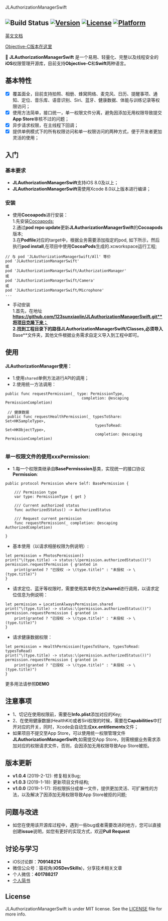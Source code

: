 JLAuthorizationManagerSwift

![Build Status](https://img.shields.io/badge/build-passing-brightgreen.svg)
[![Version](https://img.shields.io/cocoapods/v/JLAuthorizationManagerSwift.svg?style=flat)](https://cocoapods.org/pods/JLAuthorizationManagerSwift) 
[![License](https://img.shields.io/cocoapods/l/JLAuthorizationManagerSwift.svg?style=flat)](https://cocoapods.org/pods/JLAuthorizationManagerSwift) 
[![Platform](https://img.shields.io/cocoapods/p/JLAuthorizationManagerSwift.svg?style=flat)](https://cocoapods.org/pods/JLAuthorizationManagerSwift)
---

[英文文档](https://github.com/123sunxiaolin/JLAuthorizationManager-Swift)

[Objective-C版本在这里](https://github.com/123sunxiaolin/JLAuthorizationManager)

🔑 **JLAuthorizationManagerSwift** 是一个易用、轻量化、完整以及线程安全的**iOS**权限管理开源库，目前支持**Objective-C**和**Swift**两种语言。

## 基本特性

- [x] 覆盖面全，目前支持拍照、相册、蜂窝网络、麦克风、日历、提醒事项、通知、定位、音乐库、语音识别、Siri、蓝牙、健康数据、体能与训练记录等权限访问；
- [x] 使用方法简单，接口统一，单一权限文件分离，避免因添加无用权限导致提交**App Store**审核不过的问题；
- [x] 异步请求权限，在主线程下回调；
- [x] 提供单例模式下的所有权限访问和单一权限访问的两种方式，便于开发者更加灵活的使用；

入门
------------
### 基本要求
- **JLAuthorizationManagerSwift**支持iOS 8.0及以上；
- **JLAuthorizationManagerSwift**需使用Xcode 8.0以上版本进行编译；

### 安装
- 使用**Cocoapods**进行安装：
<br>1.先安装[Cocoapods](https://guides.cocoapods.org/using/getting-started.html);
<br>2.通过**pod repo update**更新**JLAuthorizationManagerSwift**的**Cocoapods**版本;
<br>3.在**Podfile**对应的target中，根据业务需要添加指定的pod, 如下所示，然后执行**pod install**,在项目中使用**CocoaPods**生成的.xcworkspace运行工程;

```
// 与 pod 'JLAuthorizationManagerSwift/All' 等价
pod 'JLAuthorizationManagerSwift' 
或
pod 'JLAuthorizationManagerSwift/AuthorizationManager'
或
pod 'JLAuthorizationManagerSwift/Camera'
或
pod 'JLAuthorizationManagerSwift/Microphone'
...

```
- 手动安装
<br>1.首先，在地址**https://github.com/123sunxiaolin/JLAuthorizationManagerSwift.git**将项目克隆下来；
<br>2.找到工程目录下的路径JLAuthorizationManagerSwift/Classes,必须导入**Base**文件夹，其他文件根据业务需求自定义导入到工程中即可。

使用
------------
#### **JLAuthorizationManager**使用：
- 1.使用`shared`单例方法进行API的调用；
- 2.使用统一方法调用：

```
public func requestPermission(_ type: PermissionType,
                                  completion: @escaping PermissionCompletion)
                                 
 // 健康数据
 public func requestHealthPermission(_ typesToShare: Set<HKSampleType>,
                                        typesToRead: Set<HKObjectType>,
                                        completion: @escaping PermissionCompletion)
                                 
```

### 单一权限文件的使用**xxxPermission**:

- 1.每一个权限类继承自**BasePermisssion**基类，实现统一的接口协议**Permission**:

```
public protocol Permission where Self: BasePermission {
    
    /// Permission type
    var type: PermissionType { get }
    
    /// Current authorized status
    func authorizedStatus() -> AuthorizedStatus
    
    /// Request current permission
    func requestPermission(_ completion: @escaping AuthorizedCompletion)
    
}

```

- 基本使用（以请求相册权限为例说明）:

```
let permission = PhotosPermission()
print("\(type.title) -> status:\(permission.authorizedStatus())")
permission.requestPermission { granted in
	print(granted ? "已授权 -> \(type.title)" : "未授权 -> \(type.title)")
}
```

- 请求定位、蓝牙等权限时，需要使用其单例方法**shared**进行调用，以请求定位信息为例说明：

```
let permission = LocationAlwaysPermission.shared
print("\(type.title) -> status:\(permission.authorizedStatus())")
permission.requestPermission { granted in
	print(granted ? "已授权 -> \(type.title)" : "未授权 -> \(type.title)")
}
```

- 请求健康数据权限：

```
let permission = HealthPermission(typesToShare, typesToRead: typesToRead)
print("\(type.title) -> status:\(permission.authorizedStatus())")
permission.requestPermission { granted in
	print(granted ? "已授权 -> \(type.title)" : "未授权 -> \(type.title)")
}
```

更多用法请参照**DEMO**

注意事项
------------
- 1、切记在使用权限前，需要在**Info.plist**添加对应的Key;
- 2、在使用健康数据(HealthKit)或者Siri权限的时候，需要在**Capabilities**中打开对应的开关，同时，Xcode会自动生成**xx.entitlements**文件；
- 如果项目不提交至App Store，可以使用统一权限管理文件**JLAuthorizationManagerSwift**;如需提交App Store，则需根据业务需求添加对应的权限请求文件，否则，会因添加无用权限导致App Store被拒。

版本更新
------------
- **v1.0.4** (2019-2-12): 修复相关Bug; 
- **v1.0.3** (2019-1-18): 更新项目文件结构;
- **v1.0.0** (2019-1-17): 将权限拆分成单一文件，提供更加灵活、可扩展性的方法，以及解决了因添加无用权限导致App Store被拒的问题;

问题与改进
------------
- 如您在使用该开源库过程中，遇到一些bug或者需要改进的地方，您可以直接创建**issue**说明，如您有更好的实现方式，欢迎**Pull Request**

讨论与学习
------------
- iOS讨论群：**709148214**
- 微信公众号：猿视角(**iOSDevSkills**)，分享技术相关文章
- 个人微信：**401788217**
- [个人简书](https://www.jianshu.com/u/ef991f6d241c)

License
-------

JLAuthorizationManagerSwift is under MIT license. See the [LICENSE](https://github.com/123sunxiaolin/JLAuthorizationManager-Swift/blob/master/LICENSE) file for more info.